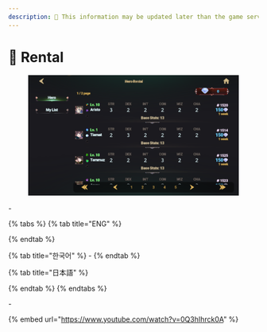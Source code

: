 ```yaml
---
description: 🛑 This information may be updated later than the game server data.
---
```


# 📜 Rental

<figure><img src="../../.gitbook/assets/image (183).png" alt=""><figcaption></figcaption></figure>

\-

{% tabs %}
{% tab title="ENG" %}

{% endtab %}

{% tab title="한국어" %}
\-
{% endtab %}

{% tab title="日本語" %}

{% endtab %}
{% endtabs %}

\-

{% embed url="https://www.youtube.com/watch?v=0Q3hIhrck0A" %}



